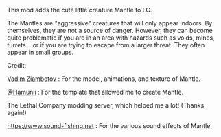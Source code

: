 This mod adds the cute little creature Mantle to LC.

The Mantles are "aggressive" creatures that will only appear indoors. By themselves, they are not a source of danger. However, they can become quite problematic if you are in an area with hazards such as voids, mines, turrets... or if you are trying to escape from a larger threat. They often appear in small groups.

Credit:

[Vadim Ziambetov](https://assetstore.unity.com/publishers/27431) : For the model, animations, and texture of Mantle.

[@Hamunii](https://github.com/Hamunii) : For the template that allowed me to create Mantle.

The Lethal Company modding server, which helped me a lot! (Thanks again!)

https://www.sound-fishing.net : For the various sound effects of Mantle.    
